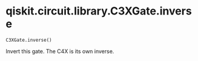 # qiskit.circuit.library.C3XGate.inverse

`C3XGate.inverse()`

Invert this gate. The C4X is its own inverse.

